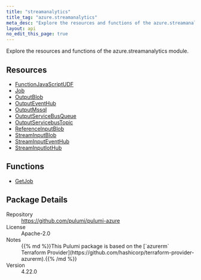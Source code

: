 ```yaml
---
title: "streamanalytics"
title_tag: "azure.streamanalytics"
meta_desc: "Explore the resources and functions of the azure.streamanalytics module."
layout: api
no_edit_this_page: true
---
```


<!-- WARNING: this file was generated by Pulumi Docs Generator. -->
<!-- Do not edit by hand unless you're certain you know what you are doing! -->

Explore the resources and functions of the azure.streamanalytics module.

<h2 id="resources">Resources</h2>
<ul class="api">
    <li><a href="functionjavascriptudf" title="FunctionJavaScriptUDF"><span class="symbol resource"></span>FunctionJavaScriptUDF</a></li>
    <li><a href="job" title="Job"><span class="symbol resource"></span>Job</a></li>
    <li><a href="outputblob" title="OutputBlob"><span class="symbol resource"></span>OutputBlob</a></li>
    <li><a href="outputeventhub" title="OutputEventHub"><span class="symbol resource"></span>OutputEventHub</a></li>
    <li><a href="outputmssql" title="OutputMssql"><span class="symbol resource"></span>OutputMssql</a></li>
    <li><a href="outputservicebusqueue" title="OutputServiceBusQueue"><span class="symbol resource"></span>OutputServiceBusQueue</a></li>
    <li><a href="outputservicebustopic" title="OutputServicebusTopic"><span class="symbol resource"></span>OutputServicebusTopic</a></li>
    <li><a href="referenceinputblob" title="ReferenceInputBlob"><span class="symbol resource"></span>ReferenceInputBlob</a></li>
    <li><a href="streaminputblob" title="StreamInputBlob"><span class="symbol resource"></span>StreamInputBlob</a></li>
    <li><a href="streaminputeventhub" title="StreamInputEventHub"><span class="symbol resource"></span>StreamInputEventHub</a></li>
    <li><a href="streaminputiothub" title="StreamInputIotHub"><span class="symbol resource"></span>StreamInputIotHub</a></li>
</ul>

<h2 id="functions">Functions</h2>
<ul class="api">
    <li><a href="getjob" title="GetJob"><span class="symbol function"></span>GetJob</a></li>
</ul>

<h2 id="package-details">Package Details</h2>
<dl class="package-details">
	<dt>Repository</dt>
	<dd><a href="https://github.com/pulumi/pulumi-azure">https://github.com/pulumi/pulumi-azure</a></dd>
	<dt>License</dt>
	<dd>Apache-2.0</dd>
	<dt>Notes</dt>
	<dd>{{% md %}}This Pulumi package is based on the [`azurerm` Terraform Provider](https://github.com/hashicorp/terraform-provider-azurerm).{{% /md %}}</dd>
	<dt>Version</dt>
	<dd>4.22.0</dd>
</dl>

